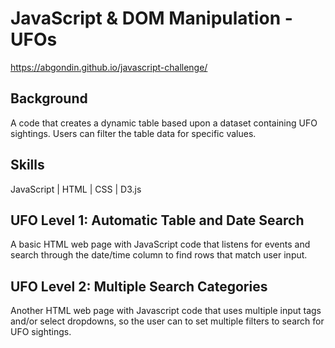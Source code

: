 # JavaScript & DOM Manipulation - UFOs

https://abgondin.github.io/javascript-challenge/

## Background

A code that creates a dynamic table based upon a dataset containing UFO sightings. Users can filter the table data for specific values.

## Skills

JavaScript | HTML | CSS | D3.js

## UFO Level 1: Automatic Table and Date Search

A basic HTML web page with JavaScript code that listens for events and search through the date/time column to find rows that match user input.

## UFO Level 2: Multiple Search Categories

Another HTML web page with Javascript code that uses multiple input tags and/or select dropdowns, so the user can to set multiple filters to search for UFO sightings.

